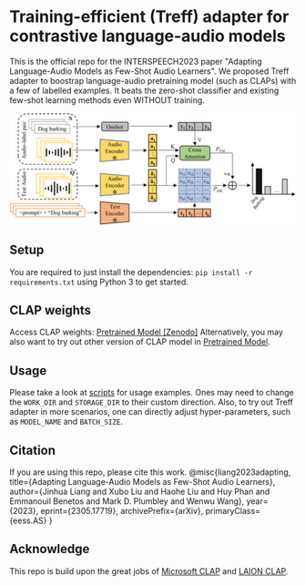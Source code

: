 # Training-efficient (Treff) adapter for contrastive language-audio models

This is the official repo for the INTERSPEECH2023 paper "Adapting Language-Audio Models as Few-Shot Audio Learners". We proposed Treff adapter to boostrap language-audio pretraining model (such as CLAPs) with a few of labelled examples. It beats the zero-shot classifier and existing few-shot learning methods even WITHOUT training.

<img src="./assets/Treff_adapter.png" width="800">

## Setup

You are required to just install the dependencies: `pip install -r requirements.txt` using Python 3 to get started.

## CLAP weights
Access CLAP weights: [Pretrained Model \[Zenodo\]](https://zenodo.org/record/7312125#.Y22vecvMIQ9)
Alternatively, you may also want to try out other version of CLAP model in [Pretrained Model](https://github.com/LAION-AI/).


## Usage

Please take a look at [scripts](https://github.com/JinhuaLiang/lam4fsl/tree/main/scripts) for usage examples. Ones may need to change the `WORK_DIR` and `STORAGE_DIR` to their custom direction. Also, to try out Treff adapter in more scenarios, one can directly adjust hyper-parameters, such as `MODEL_NAME` and `BATCH_SIZE`.



## Citation
If you are using this repo, please cite this work.
@misc{liang2023adapting,
      title={Adapting Language-Audio Models as Few-Shot Audio Learners}, 
      author={Jinhua Liang and Xubo Liu and Haohe Liu and Huy Phan and Emmanouil Benetos and Mark D. Plumbley and Wenwu Wang},
      year={2023},
      eprint={2305.17719},
      archivePrefix={arXiv},
      primaryClass={eess.AS}
}

## Acknowledge
This repo is build upon the great jobs of [Microsoft CLAP](https://github.com/microsoft/CLAP) and [LAION CLAP](https://github.com/LAION-AI/CLAP).
